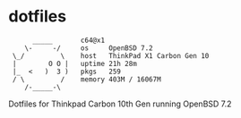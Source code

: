 # dotfiles

          _____       c64@x1
        \-     -/     os     OpenBSD 7.2
     \_/         \    host   ThinkPad X1 Carbon Gen 10
     |        O O |   uptime 21h 28m
     |_  <   )  3 )   pkgs   259
     / \         /    memory 403M / 16067M
        /-_____-\

Dotfiles for Thinkpad Carbon 10th Gen running OpenBSD 7.2

